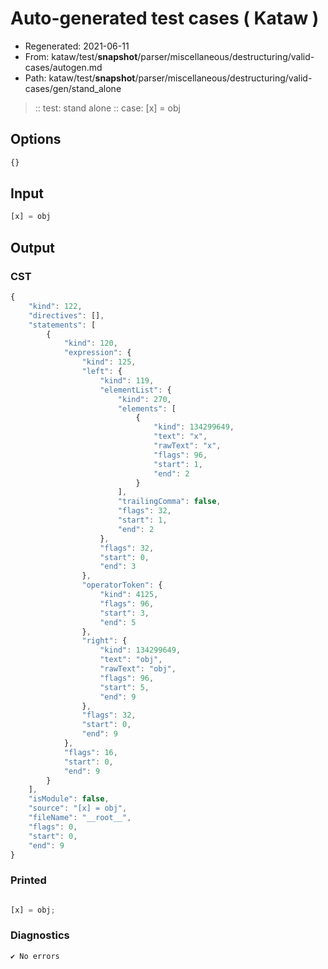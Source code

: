 # Auto-generated test cases ( Kataw )
- Regenerated: 2021-06-11
- From: kataw/test/__snapshot__/parser/miscellaneous/destructuring/valid-cases/autogen.md
- Path: kataw/test/__snapshot__/parser/miscellaneous/destructuring/valid-cases/gen/stand_alone
> :: test: stand alone
> :: case: [x] = obj
## Options

`````js
{}
`````
## Input

`````js
[x] = obj
`````
## Output

### CST

```javascript
{
    "kind": 122,
    "directives": [],
    "statements": [
        {
            "kind": 120,
            "expression": {
                "kind": 125,
                "left": {
                    "kind": 119,
                    "elementList": {
                        "kind": 270,
                        "elements": [
                            {
                                "kind": 134299649,
                                "text": "x",
                                "rawText": "x",
                                "flags": 96,
                                "start": 1,
                                "end": 2
                            }
                        ],
                        "trailingComma": false,
                        "flags": 32,
                        "start": 1,
                        "end": 2
                    },
                    "flags": 32,
                    "start": 0,
                    "end": 3
                },
                "operatorToken": {
                    "kind": 4125,
                    "flags": 96,
                    "start": 3,
                    "end": 5
                },
                "right": {
                    "kind": 134299649,
                    "text": "obj",
                    "rawText": "obj",
                    "flags": 96,
                    "start": 5,
                    "end": 9
                },
                "flags": 32,
                "start": 0,
                "end": 9
            },
            "flags": 16,
            "start": 0,
            "end": 9
        }
    ],
    "isModule": false,
    "source": "[x] = obj",
    "fileName": "__root__",
    "flags": 0,
    "start": 0,
    "end": 9
}
```

### Printed

```javascript

[x] = obj;
```

### Diagnostics

```javascript
✔ No errors
```

